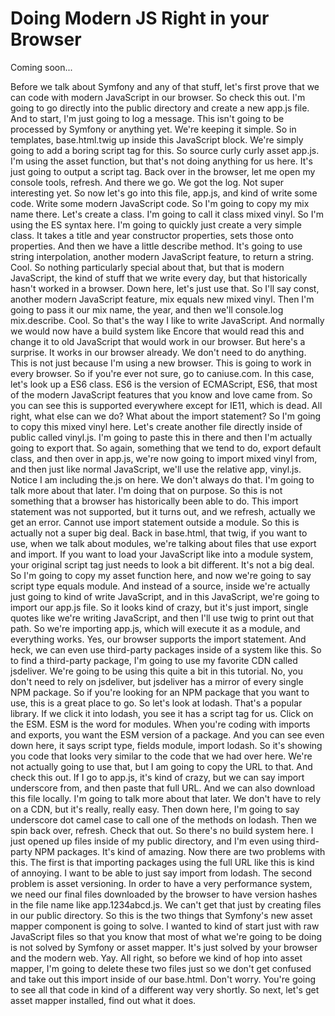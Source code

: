 # Doing Modern JS Right in your Browser

Coming soon...

Before we talk about Symfony and any of that stuff, let's first prove that we can code with modern JavaScript in our browser. So check this out. I'm going to go directly into the public directory and create a new app.js file. And to start, I'm just going to log a message. This isn't going to be processed by Symfony or anything yet. We're keeping it simple. So in templates, base.html.twig up inside this JavaScript block. We're simply going to add a boring script tag for this. So source curly curly asset app.js. I'm using the asset function, but that's not doing anything for us here. It's just going to output a script tag. Back over in the browser, let me open my console tools, refresh. And there we go. We got the log. Not super interesting yet. So now let's go into this file, app.js, and kind of write some code. Write some modern JavaScript code. So I'm going to copy my mix name there. Let's create a class. I'm going to call it class mixed vinyl. So I'm using the ES syntax here. I'm going to quickly just create a very simple class. It takes a title and year constructor properties, sets those onto properties. And then we have a little describe method. It's going to use string interpolation, another modern JavaScript feature, to return a string. Cool. So nothing particularly special about that, but that is modern JavaScript, the kind of stuff that we write every day, but that historically hasn't worked in a browser. Down here, let's just use that. So I'll say const, another modern JavaScript feature, mix equals new mixed vinyl. Then I'm going to pass it our mix name, the year, and then we'll console.log mix.describe. Cool. So that's the way I like to write JavaScript. And normally we would now have a build system like Encore that would read this and change it to old JavaScript that would work in our browser. But here's a surprise. It works in our browser already. We don't need to do anything. This is not just because I'm using a new browser. This is going to work in every browser. So if you're ever not sure, go to caniuse.com. In this case, let's look up a ES6 class.  ES6 is the version of ECMAScript, ES6, that most of the modern JavaScript features that you know and love came from. So you can see this is supported everywhere except for IE11, which is dead. All right, what else can we do? What about the import statement? So I'm going to copy this mixed vinyl here. Let's create another file directly inside of public called vinyl.js. I'm going to paste this in there and then I'm actually going to export that. So again, something that we tend to do, export default class, and then over in app.js, we're now going to import mixed vinyl from, and then just like normal JavaScript, we'll use the relative app, vinyl.js. Notice I am including the.js on here. We don't always do that. I'm going to talk more about that later. I'm doing that on purpose. So this is not something that a browser has historically been able to do. This import statement was not supported, but it turns out, and we refresh, actually we get an error. Cannot use import statement outside a module. So this is actually not a super big deal. Back in base.html, that twig, if you want to use, when we talk about modules, we're talking about files that use export and import. If you want to load your JavaScript like into a module system, your original script tag just needs to look a bit different. It's not a big deal. So I'm going to copy my asset function here, and now we're going to say script type equals module. And instead of a source, inside we're actually just going to kind of write JavaScript, and in this JavaScript, we're going to import our app.js file. So it looks kind of crazy, but it's just import, single quotes like we're writing JavaScript, and then I'll use twig to print out that path. So we're importing app.js, which will execute it as a module, and everything works. Yes, our browser supports the import statement. And heck, we can even use third-party packages inside of a system like this. So to find a third-party package, I'm going to use my favorite CDN called jsdeliver. We're going to be using this quite a bit in this tutorial. No, you don't need to rely on jsdeliver, but jsdeliver has a mirror of every single NPM package.  So if you're looking for an NPM package that you want to use, this is a great place to go. So let's look at lodash. That's a popular library. If we click it into lodash, you see it has a script tag for us. Click on the ESM. ESM is the word for modules. When you're coding with imports and exports, you want the ESM version of a package. And you can see even down here, it says script type, fields module, import lodash. So it's showing you code that looks very similar to the code that we had over here. We're not actually going to use that, but I am going to copy the URL to that. And check this out. If I go to app.js, it's kind of crazy, but we can say import underscore from, and then paste that full URL. And we can also download this file locally. I'm going to talk more about that later. We don't have to rely on a CDN, but it's really, really easy. Then down here, I'm going to say underscore dot camel case to call one of the methods on lodash. Then we spin back over, refresh. Check that out. So there's no build system here. I just opened up files inside of my public directory, and I'm even using third-party NPM packages. It's kind of amazing. Now there are two problems with this. The first is that importing packages using the full URL like this is kind of annoying. I want to be able to just say import from lodash. The second problem is asset versioning. In order to have a very performance system, we need our final files downloaded by the browser to have version hashes in the file name like app.1234abcd.js. We can't get that just by creating files in our public directory. So this is the two things that Symfony's new asset mapper component is going to solve. I wanted to kind of start just with raw JavaScript files so that you know that most of what we're going to be doing is not solved by Symfony or asset mapper. It's just solved by your browser and the modern web. Yay.  All right, so before we kind of hop into asset mapper, I'm going to delete these two files just so we don't get confused and take out this import inside of our base.html. Don't worry. You're going to see all that code in kind of a different way very shortly. So next, let's get asset mapper installed, find out what it does.
